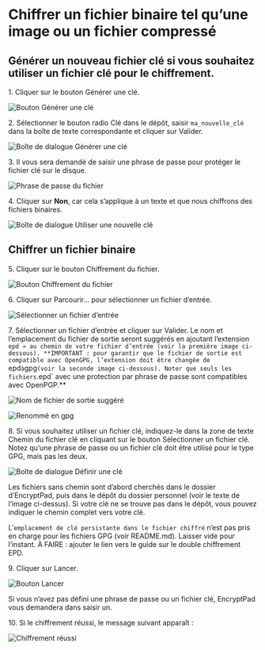 # Chiffrer un fichier binaire tel qu’une image ou un fichier compressé

## Générer un nouveau fichier clé si vous souhaitez utiliser un fichier clé pour le chiffrement.

1\. Cliquer sur le bouton Générer une clé.

![Bouton Générer une clé](images/generate_key_tool_button.png)

2\. Sélectionner le bouton radio Clé dans le dépôt, saisir `ma_nouvelle_clé` dans la boîte de texte correspondante et cliquer sur Valider.

![Boîte de dialogue Générer une clé](images/generate_key_dialog.png)

3\. Il vous sera demandé de saisir une phrase de passe pour protéger le fichier clé sur le disque.

![Phrase de passe du fichier](images/set_passphrase_for_key.png)

4\. Cliquer sur **Non**, car cela s’applique à un texte et que nous chiffrons des fichiers binaires.

![Boîte de dialogue Utiliser une nouvelle clé](images/use_new_key_dialog.png)

## Chiffrer un fichier binaire

5\. Cliquer sur le bouton Chiffrement du fichier.

![Bouton Chiffrement du fichier](images/file_encryption_tool_button.png)

6\. Cliquer sur Parcourir… pour sélectionner un fichier d’entrée.

![Sélectionner un fichier d’entrée](images/select_input_file.png) 

7\. Sélectionner un fichier d’entrée et cliquer sur Valider. Le nom et l’emplacement du fichier de sortie seront suggérés en ajoutant l’extension `epd » au chemin de votre fichier d’entrée (voir la première image ci-dessous). **IMPORTANT : pour garantir que le fichier de sortie est compatible avec OpenGPG, l’extension doit être changée de `epd` à `gpg` (voir la seconde image ci-dessous). Noter que seuls les fichiers `.epd` avec une protection par phrase de passe sont compatibles avec OpenPGP.**

![Nom de fichier de sortie suggéré](images/input_file_selected.png)

![Renommé en gpg](images/renamed_to_gpg.png)

8\. Si vous souhaitez utiliser un fichier clé, indiquez-le dans la zone de texte Chemin du fichier clé en cliquant sur le bouton Sélectionner un fichier clé. Notez qu’une phrase de passe ou un fichier clé doit être utilisé pour le type GPG, mais pas les deux.

![Boîte de dialogue Définir une clé](images/set_key_dialog.png)

Les fichiers sans chemin sont d’abord cherchés dans le dossier d’EncryptPad, puis dans le dépôt du dossier personnel (voir le texte de l’image ci-dessus). Si votre clé ne se trouve pas dans le dépôt, vous pouvez indiquer le chemin complet vers votre clé. 

L’`emplacement de clé persistante dans le fichier chiffré` n’est pas pris en charge pour les fichiers GPG (voir README.md). Laisser vide pour l’instant. À FAIRE : ajouter le lien vers le guide sur le double chiffrement EPD.

9\. Cliquer sur Lancer.

![Bouton Lancer](images/start_button.png)

Si vous n’avez pas défini une phrase de passe ou un fichier clé, EncryptPad vous demandera dans saisir un.

10\. Si le chiffrement réussi, le message suivant apparaît :

![Chiffrement réussi](images/encryption_success.png)